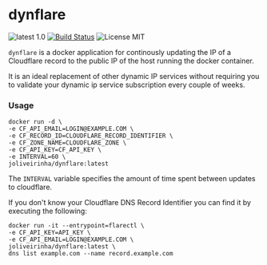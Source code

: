 # dynflare

![latest 1.0](https://img.shields.io/badge/latest-1.0-green.svg?style=flat)
[![Build Status](https://travis-ci.org/joliveirinha/dynflare.svg?branch=master)](https://travis-ci.org/joliveirinha/dynflare)
![License MIT](https://img.shields.io/badge/license-MIT-blue.svg?style=flat)

`dynflare` is a docker application for continously updating the IP of a Cloudflare record to the public IP of the host running the docker container.

It is an ideal replacement of other dynamic IP services without requiring you to validate your dynamic ip service subscription every couple of weeks.

### Usage

```
docker run -d \
-e CF_API_EMAIL=LOGIN@EXAMPLE.COM \
-e CF_RECORD_ID=CLOUDFLARE_RECORD_IDENTIFIER \
-e CF_ZONE_NAME=CLOUDFLARE_ZONE \
-e CF_API_KEY=CF_API_KEY \
-e INTERVAL=60 \
joliveirinha/dynflare:latest
```

The `INTERVAL` variable specifies the amount of time spent between updates to cloudflare. 

If you don't know your Cloudflare DNS Record Identifier you can find it by executing the following:

```
docker run -it --entrypoint=flarectl \
-e CF_API_KEY=API_KEY \
-e CF_API_EMAIL=LOGIN@EXAMPLE.COM \
joliveirinha/dynflare:latest \
dns list example.com --name record.example.com
```

